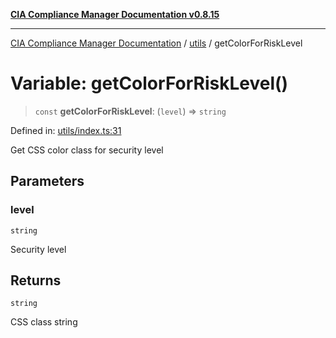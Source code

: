 [**CIA Compliance Manager Documentation v0.8.15**](../../README.md)

***

[CIA Compliance Manager Documentation](../../modules.md) / [utils](../README.md) / getColorForRiskLevel

# Variable: getColorForRiskLevel()

> `const` **getColorForRiskLevel**: (`level`) => `string`

Defined in: [utils/index.ts:31](https://github.com/Hack23/cia-compliance-manager/blob/50a3bb1fa64948444e36c06fee075b5043350db0/src/utils/index.ts#L31)

Get CSS color class for security level

## Parameters

### level

`string`

Security level

## Returns

`string`

CSS class string
